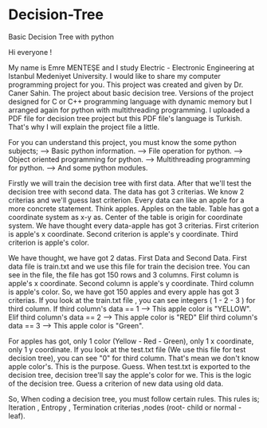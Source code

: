 # Decision-Tree
Basic Decision Tree with python

Hi everyone !
  
  My name is Emre MENTEŞE and I study Electric - Electronic Engineering at Istanbul Medeniyet University. I would like to share my computer programming project for you. This project was created and given by Dr. Caner Sahin. The project about basic decision tree. Versions of the project designed for C or C++ programming language with dynamic memory but I arranged again for python with multithreading programming. I uploaded a PDF file for decision tree project but this PDF file's language is Turkish. That's why I will explain the project file a little.
  
For you can understand this project, you must know the some python subjects;
--> Basic python information.
--> File operation for python.
--> Object oriented programming for python.
--> Multithreading programming for python.
--> And some python modules.

  Firstly we will train the decision tree with first data. After that we'll test the decision tree with second data. The data has got 3 criterias. We know 2 criterias and we'll guess last criterion. Every data can like an apple for a more concrete statement. Think apples. Apples on the table. Table has got a coordinate system as x-y as. Center of the table is origin for coordinate system. We have thought every data-apple has got 3 criterias. First criterion is apple's x coordinate. Second criterion is apple's y coordinate. Third criterion is apple's color.
  
  We have thought, we have got 2 datas. First Data and Second Data. First data file is train.txt and we use this file for train the decision tree. You can see in the file, the file has got 150 rows and 3 columns. First column is apple's x coordinate. Second column is apple's y coordinate. Third column is apple's color. So, we have got 150 apples and every apple has got 3 criterias. If you look at the train.txt file , you can see integers ( 1 - 2 - 3 ) for third column. If third column's data == 1 --> This apple color is "YELLOW". Elif third column's data == 2 --> This apple color is "RED" Elif third column's data == 3 --> This apple color is "Green".
  
  For apples has got, only 1 color (Yellow - Red - Green), only 1 x coordinate, only  1 y coordinate. If you look at the test.txt file (We use this file for test decision tree), you can see "0" for third column. That's mean we don't know apple color's. This is the purpose. Guess. When test.txt is exported to the decision tree, decision tree'll say the apple's color for we. This is the logic of the decision tree. Guess a criterion of new data using old data.
  
  So, When coding a decision tree, you must follow certain rules. This rules is; Iteration , Entropy , Termination criterias ,nodes (root- child or normal - leaf).
  
  
 
